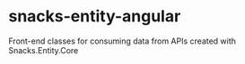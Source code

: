 # snacks-entity-angular
Front-end classes for consuming data from APIs created with Snacks.Entity.Core
